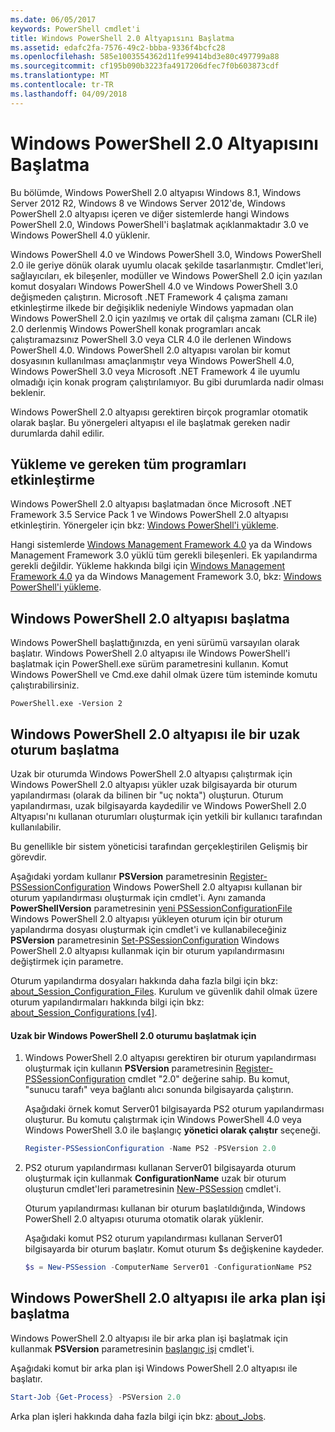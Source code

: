 ```yaml
---
ms.date: 06/05/2017
keywords: PowerShell cmdlet'i
title: Windows PowerShell 2.0 Altyapısını Başlatma
ms.assetid: edafc2fa-7576-49c2-bbba-9336f4bcfc28
ms.openlocfilehash: 585e1003554362d11fe99414bd3e80c497799a88
ms.sourcegitcommit: cf195b090b3223fa4917206dfec7f0b603873cdf
ms.translationtype: MT
ms.contentlocale: tr-TR
ms.lasthandoff: 04/09/2018
---
```

# <a name="starting-the-windows-powershell-20-engine"></a>Windows PowerShell 2.0 Altyapısını Başlatma

Bu bölümde, Windows PowerShell 2.0 altyapısı Windows 8.1, Windows Server 2012 R2, Windows 8 ve Windows Server 2012'de, Windows PowerShell 2.0 altyapısı içeren ve diğer sistemlerde hangi Windows PowerShell 2.0, Windows PowerShell'i başlatmak açıklanmaktadır 3.0 ve Windows PowerShell 4.0 yüklenir.

Windows PowerShell 4.0 ve Windows PowerShell 3.0, Windows PowerShell 2.0 ile geriye dönük olarak uyumlu olacak şekilde tasarlanmıştır. Cmdlet'leri, sağlayıcıları, ek bileşenler, modüller ve Windows PowerShell 2.0 için yazılan komut dosyaları Windows PowerShell 4.0 ve Windows PowerShell 3.0 değişmeden çalıştırın. Microsoft .NET Framework 4 çalışma zamanı etkinleştirme ilkede bir değişiklik nedeniyle Windows yapmadan olan Windows PowerShell 2.0 için yazılmış ve ortak dil çalışma zamanı (CLR ile) 2.0 derlenmiş Windows PowerShell konak programları ancak çalıştıramazsınız PowerShell 3.0 veya CLR 4.0 ile derlenen Windows PowerShell 4.0. Windows PowerShell 2.0 altyapısı varolan bir komut dosyasının kullanılması amaçlanmıştır veya Windows PowerShell 4.0, Windows PowerShell 3.0 veya Microsoft .NET Framework 4 ile uyumlu olmadığı için konak program çalıştırılamıyor. Bu gibi durumlarda nadir olması beklenir.

Windows PowerShell 2.0 altyapısı gerektiren birçok programlar otomatik olarak başlar. Bu yönergeleri altyapısı el ile başlatmak gereken nadir durumlarda dahil edilir.

## <a name="installing-and-enabling-required-programs"></a>Yükleme ve gereken tüm programları etkinleştirme

Windows PowerShell 2.0 altyapısı başlatmadan önce Microsoft .NET Framework 3.5 Service Pack 1 ve Windows PowerShell 2.0 altyapısı etkinleştirin. Yönergeler için bkz: [Windows PowerShell'i yükleme](Installing-Windows-PowerShell.md).

Hangi sistemlerde [Windows Management Framework 4.0](http://go.microsoft.com/fwlink/?LinkID=293881) ya da Windows Management Framework 3.0 yüklü tüm gerekli bileşenleri. Ek yapılandırma gerekli değildir. Yükleme hakkında bilgi için [Windows Management Framework 4.0](http://go.microsoft.com/fwlink/?LinkID=293881) ya da Windows Management Framework 3.0, bkz: [Windows PowerShell'i yükleme](Installing-Windows-PowerShell.md).

## <a name="how-to-start-the-windows-powershell-20-engine"></a>Windows PowerShell 2.0 altyapısı başlatma

Windows PowerShell başlattığınızda, en yeni sürümü varsayılan olarak başlatır. Windows PowerShell 2.0 altyapısı ile Windows PowerShell'i başlatmak için PowerShell.exe sürüm parametresini kullanın. Komut Windows PowerShell ve Cmd.exe dahil olmak üzere tüm isteminde komutu çalıştırabilirsiniz.

```
PowerShell.exe -Version 2
```

## <a name="how-to-start-a-remote-session-with-the-windows-powershell-20-engine"></a>Windows PowerShell 2.0 altyapısı ile bir uzak oturum başlatma

Uzak bir oturumda Windows PowerShell 2.0 altyapısı çalıştırmak için Windows PowerShell 2.0 altyapısı yükler uzak bilgisayarda bir oturum yapılandırması (olarak da bilinen bir "uç nokta") oluşturun. Oturum yapılandırması, uzak bilgisayarda kaydedilir ve Windows PowerShell 2.0 Altyapısı'nı kullanan oturumları oluşturmak için yetkili bir kullanıcı tarafından kullanılabilir.

Bu genellikle bir sistem yöneticisi tarafından gerçekleştirilen Gelişmiş bir görevdir.

Aşağıdaki yordam kullanır **PSVersion** parametresinin [Register-PSSessionConfiguration](https://technet.microsoft.com/en-us/library/e9152ae2-bd6d-4056-9bc7-dc1893aa29ea) Windows PowerShell 2.0 altyapısı kullanan bir oturum yapılandırması oluşturmak için cmdlet'i. Aynı zamanda **PowerShellVersion** parametresinin [yeni PSSessionConfigurationFile](https://technet.microsoft.com/en-us/library/5f3e3633-6e90-479c-aea9-ba45a1954866) Windows PowerShell 2.0 altyapısı yükleyen oturum için bir oturum yapılandırma dosyası oluşturmak için cmdlet'i ve kullanabileceğiniz **PSVersion** parametresinin [Set-PSSessionConfiguration](https://technet.microsoft.com/en-us/library/b21fbad3-1759-4260-b206-dcb8431cd6ea) Windows PowerShell 2.0 altyapısı kullanmak için bir oturum yapılandırmasını değiştirmek için parametre.

Oturum yapılandırma dosyaları hakkında daha fazla bilgi için bkz: [about_Session_Configuration_Files](https://technet.microsoft.com/en-us/library/c7217447-1ebf-477b-a8ef-4dbe9a1473b8). Kurulum ve güvenlik dahil olmak üzere oturum yapılandırmaları hakkında bilgi için bkz: [about_Session_Configurations [v4]](https://technet.microsoft.com/en-us/library/a2fbe12a-350c-4d04-be50-24102824e3ab).

#### <a name="to-start-a-remote-windows-powershell-20-session"></a>Uzak bir Windows PowerShell 2.0 oturumu başlatmak için

1. Windows PowerShell 2.0 altyapısı gerektiren bir oturum yapılandırması oluşturmak için kullanın **PSVersion** parametresinin [Register-PSSessionConfiguration](https://technet.microsoft.com/en-us/library/e9152ae2-bd6d-4056-9bc7-dc1893aa29ea) cmdlet "2.0" değerine sahip. Bu komut, "sunucu tarafı" veya bağlantı alıcı sonunda bilgisayarda çalıştırın.

   Aşağıdaki örnek komut Server01 bilgisayarda PS2 oturum yapılandırması oluşturur. Bu komutu çalıştırmak için Windows PowerShell 4.0 veya Windows PowerShell 3.0 ile başlangıç **yönetici olarak çalıştır** seçeneği.

   ```powershell
   Register-PSSessionConfiguration -Name PS2 -PSVersion 2.0
   ```

2. PS2 oturum yapılandırması kullanan Server01 bilgisayarda oturum oluşturmak için kullanmak **ConfigurationName** uzak bir oturum oluşturun cmdlet'leri parametresinin [New-PSSession](https://technet.microsoft.com/en-us/library/76f6628c-054c-4eda-ba7a-a6f28daaa26f) cmdlet'i.

   Oturum yapılandırması kullanan bir oturum başlatıldığında, Windows PowerShell 2.0 altyapısı oturuma otomatik olarak yüklenir.

   Aşağıdaki komut PS2 oturum yapılandırması kullanan Server01 bilgisayarda bir oturum başlatır. Komut oturum $s değişkenine kaydeder.

   ```powershell
   $s = New-PSSession -ComputerName Server01 -ConfigurationName PS2
   ```

## <a name="how-to-start-a-background-job-with-the-windows-powershell-20-engine"></a>Windows PowerShell 2.0 altyapısı ile arka plan işi başlatma

Windows PowerShell 2.0 altyapısı ile bir arka plan işi başlatmak için kullanmak **PSVersion** parametresinin [başlangıç işi](https://technet.microsoft.com/en-us/library/2bc04935-0deb-4ec0-b856-d7290cca6442) cmdlet'i.

Aşağıdaki komut bir arka plan işi Windows PowerShell 2.0 altyapısı ile başlatır.

```powershell
Start-Job {Get-Process} -PSVersion 2.0
```

Arka plan işleri hakkında daha fazla bilgi için bkz: [about_Jobs](/powershell/module/microsoft.powershell.core/about/about_jobs).